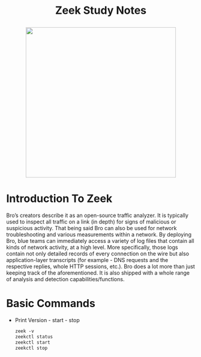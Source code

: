 <h1 align="center">Zeek Study Notes<p>
  
<p align="center">
<img src="https://netquestcorp.com/wp-content/uploads/2022/02/Zeek-Featured.png" height=400 >
</p>
  
# Introduction To Zeek
Bro’s creators describe it as an open-source traffic analyzer. It is typically used to inspect all traffic on a link (in depth) for signs of malicious or suspicious activity.
That being said Bro can also be used for network troubleshooting and various measurements within a network.
By deploying Bro, blue teams can immediately access a variety of log files that contain all kinds of network activity, at a high level. More specifically, those logs contain not only detailed records of every connection on the wire but also application-layer transcripts (for example - DNS requests and the respective replies, whole HTTP sessions, etc.). Bro does a lot more than just keeping track of the aforementioned.
It is also shipped with a whole range of analysis and detection capabilities/functions. 

# Basic Commands

+ Print Version - start - stop
  ```CSS
  zeek -v
  zeekctl status
  zeekctl start 
  zeekctl stop
  ```




























